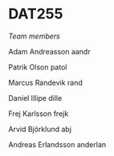 # DAT255

*Team members*

Adam Andreasson aandr

Patrik Olson patol

Marcus Randevik rand

Daniel Illipe dille

Frej Karlsson frejk

Arvid Björklund abj

Andreas Erlandsson anderlan
